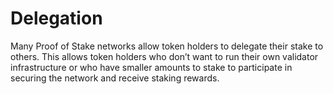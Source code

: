 # Delegation

Many Proof of Stake networks allow token holders to delegate their stake to others. This allows token holders who don’t want to run their own validator infrastructure or who have smaller amounts to stake to participate in securing the network and receive staking rewards.
